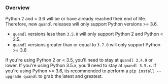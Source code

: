 ### Overview

Python 2 and < 3.6 will be or have already reached their end of life. Therefore, new `quandl` releases
will only support Python versions >= 3.6.

* `quandl` versions less than `3.5.0` will only support Python 2 and Python < 3.5.
* `quandl` versions greater than or equal to `3.7.0` will only support Python >= 3.6

If you're using Python 2 or < 3.5, you'll need to stay at `quandl 3.4.9` or lower.
If you're using Python 3.5.x, you'll need to stay at `quandl 3.5.x`.
If you're using Python >= 3.6, its recommended to perform a `pip install --upgrade quandl` to grab the
latest and greatest.

